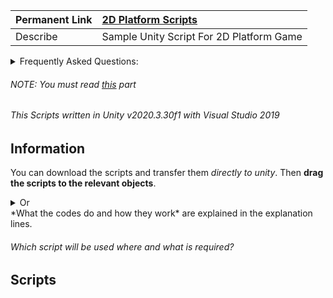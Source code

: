 | Permanent Link | [2D Platform Scripts](https://github.com/Lazloo16/2DPlatformBaseScriptForUnity) |
| --- | :--- |
| Describe | Sample Unity Script For 2D Platform Game |

<details><summary>Frequently Asked Questions:</summary>
<p>

* **Is it Free?**(Absolutely *yes*. Here reposity [license](https://github.com/Lazloo16/2DPlatformBaseScriptForUnity/blob/main/LICENSE))
* **How can I use it**(You can download the scripts and import them *directly into Unity*. **For more** "[Information](#information)".)
* **What the Scripts contain**(Contains *simple*, *beginner-level* scripts. **For More** "[Scripts](#scripts)".)
</p>
</details>  

###### NOTE: You must read [this](#important) part
###### This Scripts written in Unity v*2020.3.30f1* with Visual Studio *2019*

## Information <a id="information" />

You can download the scripts and transfer them *directly to unity*. Then **drag the scripts to the relevant objects**. <details><summary>Or</summary><p> **Right Click(on the assets folder) > Create > C# Script** and copy and paste the codes</p>
</details>
*What the codes do and how they work* are explained in the explanation lines.

###### Which script will be used where and what is required? <a id="important" />


## Scripts <a id="scripts" />
